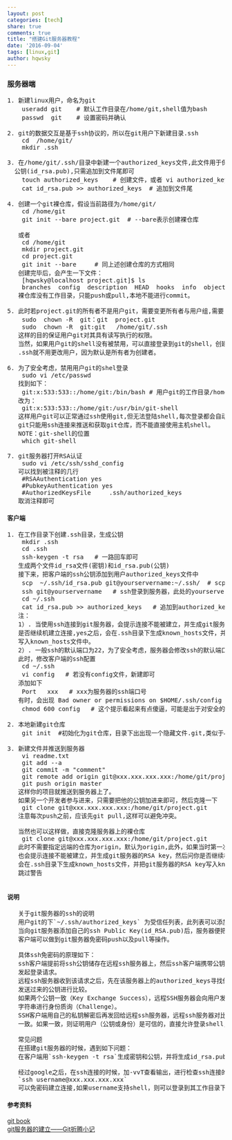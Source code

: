 ```yaml
---
layout: post
categories: [tech]
share: true
comments: true
title: "搭建Git服务器教程"
date: '2016-09-04'
tags: [linux,git]
author: hqwsky
---  
```


### 服务器端
<pre>
1. 新建linux用户，命名为git
    useradd git    # 默认工作目录在/home/git,shell值为bash
    passwd  git    # 设置密码并确认

2. git的数据交互是基于ssh协议的，所以在git用户下新建目录.ssh
    cd  /home/git/
    mkdir .ssh  

3. 在/home/git/.ssh/目录中新建一个authorized_keys文件,此文件用于保存客户端提供的
  公钥(id_rsa.pub),只需追加到文件尾即可
    touch authorized_keys    # 创建文件，或者 vi authorized_keys
    cat id_rsa.pub >> authorized_keys  # 追加到文件尾 

4. 创建一个git裸仓库，假设当前路径为/home/git/
    cd /home/git
    git init --bare project.git  # --bare表示创建裸仓库
    
   或者
    cd /home/git
    mkdir project.git
    cd project.git
    git init --bare     # 同上述创建仓库的方式相同
   创建完毕后，会产生一下文件：
    [hqwsky@localhost project.git]$ ls
    branches  config  description  HEAD  hooks  info  objects  refs
   裸仓库没有工作目录，只能push或pull,本地不能进行commit。

5. 此时若project.git的所有者不是用户git，需要变更所有者与用户组,需要root权限
    sudo  chown -R  git：git  project.git
    sudo  chown -R  git:git   /home/git/.ssh
   这样的目的保证用户git对其具有读写执行的权限。
   当然，如果用户git的shell没有被禁用，可以直接登录到git的shell，创建上述的仓库以及
   .ssh就不用更改用户，因为默认是所有者为创建者。

6. 为了安全考虑，禁用用户git的shel登录
    sudo vi /etc/passwd    
   找到如下：
    git:x:533:533::/home/git:/bin/bash # 用户git的工作目录/home/git,shell为bash
   改为：
    git:x:533:533::/home/git:/usr/bin/git-shell 
   这样用户git可以正常通过ssh使用git,但无法登陆shell,每次登录都会自动退出。这样，用户
   git只能用ssh连接来推送和获取git仓库，而不能直接使用主机shell。
   NOTE：git-shell的位置
    which git-shell   

7. git服务器打开RSA认证
    sudo vi /etc/ssh/sshd_config
   可以找到被注释的几行
    #RSAAuthentication yes
    #PubkeyAuthentication yes
    #AuthorizedKeysFile     .ssh/authorized_keys
   取消注释即可
</pre>

#### 客户端
<pre>
1. 在工作目录下创建.ssh目录，生成公钥
    mkdir .ssh
    cd .ssh
    ssh-keygen -t rsa   # 一路回车即可
   生成两个文件id_rsa文件(密钥)和id_rsa.pub(公钥)
   接下来，把客户端的ssh公钥添加到用户authorized_keys文件中
    scp  ~/.ssh/id_rsa.pub git@yourservername:~/.ssh/  # scp将公钥复制到服务器
    ssh git@yourservername   # ssh登录到服务器，此处的yourservername可以是域名或者ip
    cd ~/.ssh
    cat id_rsa.pub >> authorized_keys   # 追加到authorized_keys
   注：
   1）. 当使用ssh连接到git服务器，会提示连接不能被建立，并生成git服务器的RSA key，然后问你
   是否继续机建立连接,yes之后，会在.ssh目录下生成known_hosts文件，并把git服务器的RSA key
   写入known_hosts文件中。
   2）. 一般ssh的默认端口为22，为了安全考虑，服务器会修改ssh的默认端口号，直接连接会出现超时
   此时，修改客户端的ssh配置
    cd ~/.ssh
    vi config   # 若没有config文件，新建即可
   添加如下
    Port   xxx   # xxx为服务器的ssh端口号
   有时，会出现 Bad owner or permissions on $HOME/.ssh/config
    chmod 600 config   # 这个提示看起来有点傻逼，可能是出于对安全的考虑

2. 本地新建git仓库
    git init  #初始化为git仓库，目录下出出现一个隐藏文件.git,类似于小型的数据库

3. 新建文件并推送到服务器
    vi readme.txt
    git add --a
    git commit -m "comment"
    git remote add origin git@xxx.xxx.xxx.xxx:/home/git/project.git
    git push origin master
   这样你的项目就推送到服务器上了。
   如果另一个开发者参与进来，只需要把他的公钥加进来即可，然后克隆一下
    git clone git@xxx.xxx.xxx.xxx:/home/git/project.git
   注意每次push之前，应该先git pull,这样可以避免冲突。

   当然也可以这样做，直接克隆服务器上的裸仓库
    git clone git@xxx.xxx.xxx.xxx:/home/git/project.git
   此时不需要指定远端的仓库为origin，默认为origin,此外，如果当时第一次通过ssh连接git服务器
   也会提示连接不能被建立，并生成git服务器的RSA key，然后问你是否继续机建立连接,yes之后，
   会在.ssh目录下生成known_hosts文件，并把git服务器的RSA key写入known_hosts文件中，下次连接，会
   跳过警告

</pre>

#### 说明
<pre>
   关于git服务器的ssh的说明
   用户git的下`~/.ssh/authorized_keys` 为受信任列表，此列表可以添加多个ssh客户端的公钥
   当向git服务器添加自己的ssh Public Key(id_RSA.pub)后，服务器便把客户端关联起来，这样，
   客户端可以做到git服务器免密码push以及pull等操作。

   具体ssh免密码的原理如下：
   ssh客户端提前将ssh公钥储存在远程ssh服务器上，然后ssh客户端携带公钥向远程ssh服务器（known_hosts）
   发起登录请求。
   远程ssh服务器收到该请求之后，先在该服务器上的authorized_keys寻找你上传授权过的公钥，然后把它和你
   发送过来的公钥进行比较。
   如果两个公钥一致（Key Exchange Success），远程SSH服务器会向用户发送一段使用ssh公钥加密过的随机
   字符串进行身份质询（Challenge）。
   SSH客户端用自己的私钥解密后再发回给远程ssh服务器，远程ssh服务器对比回包中解密出来的随机字符串是否
   一致。如果一致，则证明用户（公钥或身份）是可信的，直接允许登录shell，不再要求密码

   常见问题
   在搭建git服务器的时候，遇到如下问题：
   在客户端用`ssh-keygen -t rsa`生成密钥和公钥，并将生成id_rsa.pub公钥内容追加到服务器的`~/.ssh/authorized_keys`中，并且重启服务器的sshd服务，但是客户端采用ssh连接服务器依然需要输入密码。
   
   经过google之后，在ssh连接的时候，加-vvT查看输出，进行检查ssh连接的详细过程,一般出现此问题都是权限的问题，将.ssh的权限改为700,authorized_keys权限改为600即可
   `ssh username@xxx.xxx.xxx.xxx`  
   可以免密码建立连接,如果username支持shell，则可以登录到其工作目录下
</pre>



#### 参考资料
[git book](https://git-scm.com/book/zh/v2/)  
[git服务器的建立——Git折腾小记](http://blog.csdn.net/xsl1990/article/details/25486211)

